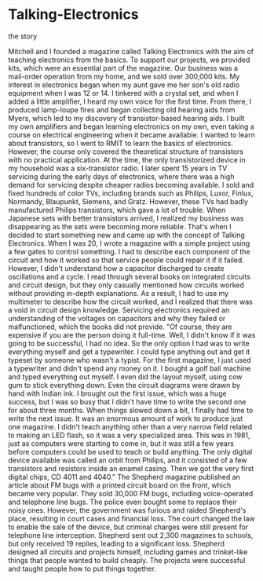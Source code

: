 # Talking-Electronics
the story


Mitchell and I founded a magazine called Talking Electronics with the aim of teaching electronics from the basics. To support our projects, we provided kits, which were an essential part of the magazine. Our business was a mail-order operation from my home, and we sold over 300,000 kits. My interest in electronics began when my aunt gave me her son's old radio equipment when I was 12 or 14. I tinkered with a crystal set, and when I added a little amplifier, I heard my own voice for the first time. From there, I produced lamp-loupe fires and began collecting old hearing aids from Myers, which led to my discovery of transistor-based hearing aids. I built my own amplifiers and began learning electronics on my own, even taking a course on electrical engineering when it became available.
I wanted to learn about transistors, so I went to RMIT to learn the basics of electronics. However, the course only covered the theoretical structure of transistors with no practical application. At the time, the only transistorized device in my household was a six-transistor radio. I later spent 15 years in TV servicing during the early days of electronics, where there was a high demand for servicing despite cheaper radios becoming available. I sold and fixed hundreds of color TVs, including brands such as Philips, Luxor, Finlux, Normandy, Blaupunkt, Siemens, and Gratz. However, these TVs had badly manufactured Philips transistors, which gave a lot of trouble. When Japanese sets with better transistors arrived, I realized my business was disappearing as the sets were becoming more reliable. That's when I decided to start something new and came up with the concept of Talking Electronics.
When I was 20, I wrote a magazine with a simple project using a few gates to control something. I had to describe each component of the circuit and how it worked so that service people could repair it if it failed. However, I didn't understand how a capacitor discharged to create oscillations and a cycle. I read through several books on integrated circuits and circuit design, but they only casually mentioned how circuits worked without providing in-depth explanations. As a result, I had to use my multimeter to describe how the circuit worked, and I realized that there was a void in circuit design knowledge. Servicing electronics required an understanding of the voltages on capacitors and why they failed or malfunctioned, which the books did not provide.
"Of course, they are expensive if you are the person doing it full-time. Well, I didn't know if it was going to be successful, I had no idea. So the only option I had was to write everything myself and get a typewriter. I could type anything out and get it typeset by someone who wasn't a typist. For the first magazine, I just used a typewriter and didn't spend any money on it. I bought a golf ball machine and typed everything out myself. I even did the layout myself, using cow gum to stick everything down. Even the circuit diagrams were drawn by hand with Indian ink. I brought out the first issue, which was a huge success, but I was so busy that I didn't have time to write the second one for about three months. When things slowed down a bit, I finally had time to write the next issue. It was an enormous amount of work to produce just one magazine. I didn't teach anything other than a very narrow field related to making an LED flash, so it was a very specialized area. This was in 1981, just as computers were starting to come in, but it was still a few years before computers could be used to teach or build anything. The only digital device available was called an orbit from Philips, and it consisted of a few transistors and resistors inside an enamel casing. Then we got the very first digital chips, CD 4011 and 4040."
The Shepherd magazine published an article about FM bugs with a printed circuit board on the front, which became very popular. They sold 30,000 FM bugs, including voice-operated and telephone line bugs. The police even bought some to replace their noisy ones. However, the government was furious and raided Shepherd's place, resulting in court cases and financial loss. The court changed the law to enable the sale of the device, but criminal charges were still present for telephone line interception. Shepherd sent out 2,300 magazines to schools, but only received 19 replies, leading to a significant loss. Shepherd designed all circuits and projects himself, including games and trinket-like things that people wanted to build cheaply. The projects were successful and taught people how to put things together.


